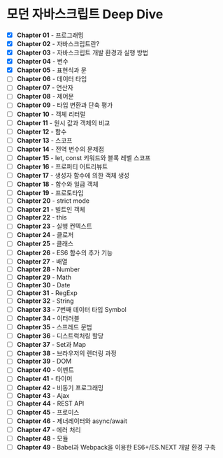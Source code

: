 # 모던 자바스크립트 Deep Dive

-   [x] **Chapter 01** - 프로그래밍
-   [x] **Chapter 02** - 자바스크립트란?
-   [x] **Chapter 03** - 자바스크립트 개발 환경과 실행 방법
-   [x] **Chapter 04** - 변수
-   [x] **Chapter 05** - 표현식과 문
-   [ ] **Chapter 06** - 데이터 타입
-   [ ] **Chapter 07** - 연산자
-   [ ] **Chapter 08** - 제어문
-   [ ] **Chapter 09** - 타입 변환과 단축 평가
-   [ ] **Chapter 10** - 객체 리터럴
-   [ ] **Chapter 11** - 원시 값과 객체의 비교
-   [ ] **Chapter 12** - 함수
-   [ ] **Chapter 13** - 스코프
-   [ ] **Chapter 14** - 전역 변수의 문제점
-   [ ] **Chapter 15** - let, const 키워드와 블록 레벨 스코프
-   [ ] **Chapter 16** - 프로퍼티 어트리뷰트
-   [ ] **Chapter 17** - 생성자 함수에 의한 객체 생성
-   [ ] **Chapter 18** - 함수와 일급 객체
-   [ ] **Chapter 19** - 프로토타입
-   [ ] **Chapter 20** - strict mode
-   [ ] **Chapter 21** - 빌트인 객체
-   [ ] **Chapter 22** - this
-   [ ] **Chapter 23** - 실행 컨텍스트
-   [ ] **Chapter 24** - 클로저
-   [ ] **Chapter 25** - 클래스
-   [ ] **Chapter 26** - ES6 함수의 추가 기능
-   [ ] **Chapter 27** - 배열
-   [ ] **Chapter 28** - Number
-   [ ] **Chapter 29** - Math
-   [ ] **Chapter 30** - Date
-   [ ] **Chapter 31** - RegExp
-   [ ] **Chapter 32** - String
-   [ ] **Chapter 33** - 7번째 데이터 타입 Symbol
-   [ ] **Chapter 34** - 이터러블
-   [ ] **Chapter 35** - 스프레드 문법
-   [ ] **Chapter 36** - 디스트럭처링 할당
-   [ ] **Chapter 37** - Set과 Map
-   [ ] **Chapter 38** - 브라우저의 렌더링 과정
-   [ ] **Chapter 39** - DOM
-   [ ] **Chapter 40** - 이벤트
-   [ ] **Chapter 41** - 타이머
-   [ ] **Chapter 42** - 비동기 프로그래밍
-   [ ] **Chapter 43** - Ajax
-   [ ] **Chapter 44** - REST API
-   [ ] **Chapter 45** - 프로미스
-   [ ] **Chapter 46** - 제너레이터와 async/await
-   [ ] **Chapter 47** - 에러 처리
-   [ ] **Chapter 48** - 모듈
-   [ ] **Chapter 49** - Babel과 Webpack을 이용한 ES6+/ES.NEXT 개발 환경 구축
